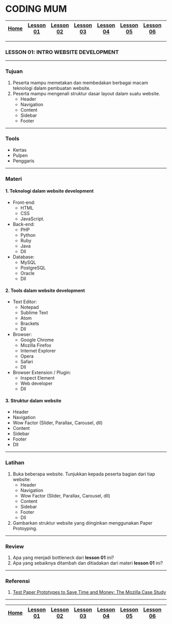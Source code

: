 # CODING MUM

| [Home][0] | [Lesson 01][1] | [Lesson 02][2] | [Lesson 03][3] | [Lesson 04][4] | [Lesson 05][5] | [Lesson 06][6] | [Lesson 07][7] | [Lesson 08][8] |
|:---------:|:--------------:|:--------------:|:--------------:|:--------------:|:--------------:|:--------------:|:----------------:|:--------------:|

---

### LESSON 01: INTRO WEBSITE DEVELOPMENT

---

### Tujuan
1. Peserta mampu memetakan dan membedakan berbagai macam teknologi dalam pembuatan website.
2. Peserta mampu mengenali struktur dasar layout dalam suatu website.
    * Header
    * Navigation
    * Content
    * Sidebar
    * Footer

---

### Tools
  * Kertas
  * Pulpen
  * Penggaris

---

### Materi

#### 1. Teknologi dalam website development
  * Front-end:
      * HTML
      * CSS
      * JavaScript.
  * Back-end:
      * PHP
      * Python
      * Ruby
      * Java
      * Dll
  * Database:
      * MySQL
      * PostgreSQL
      * Oracle
      * Dll

#### 2. Tools dalam website development
  * Text Editor:
      * Notepad
      * Sublime Text
      * Atom
      * Brackets
      * Dll
  * Browser:
      * Google Chrome
      * Mozilla Firefox
      * Internet Explorer
      * Opera
      * Safari
      * Dll
  * Browser Extension / Plugin:
      * Inspect Element
      * Web developer
      * Dll

#### 3. Struktur dalam website
  * Header
  * Navigation
  * Wow Factor (Slider, Parallax, Carousel, dll)
  * Content
  * Sidebar
  * Footer
  * Dll

---

### Latihan
1. Buka beberapa website. Tunjukkan kepada peserta bagian dari tiap website:
    * Header
    * Navigation
    * Wow Factor (Slider, Parallax, Carousel, dll)
    * Content
    * Sidebar
    * Footer
    * Dll
2. Gambarkan struktur website yang diinginkan menggunakan Paper Protoyping.

---

### Review
1. Apa yang menjadi bottleneck dari **lesson 01** ini?
2. Apa yang sebaiknya ditambah dan ditiadakan dari materi **lesson 01** ini?

---

### Referensi
1. [Test Paper Prototypes to Save Time and Money: The Mozilla Case Study](https://www.nngroup.com/articles/mozilla-paper-prototype/ "Test Paper Prototypes to Save Time and Money: The Mozilla Case Study")

---

| [Home][0] | [Lesson 01][1] | [Lesson 02][2] | [Lesson 03][3] | [Lesson 04][4] | [Lesson 05][5] | [Lesson 06][6] | [Lesson 07][7] | [Lesson 08][8] |
|:---------:|:--------------:|:--------------:|:--------------:|:--------------:|:--------------:|:--------------:|:----------------:|:--------------:|

[0]: README.md "Home"
[1]: lesson-01.md "Pengenalan Website Development"
[2]: lesson-02.md "HTML dan CSS Dasar"
[3]: lesson-03.md "Struktur Website"
[4]: lesson-04.md "Intro Framework"
[5]: lesson-05.md "Framework Lanjutan"
[6]: lesson-06.md "Personal Project"
[7]: lesson-07.md "Domain, Hosting dan Git"
[8]: lesson-08.md "Presentasi"
